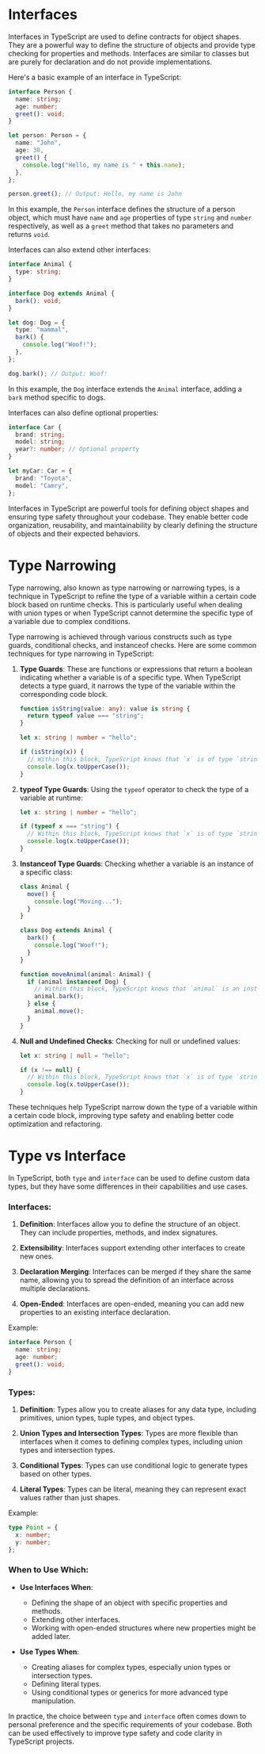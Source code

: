 # Interfaces

Interfaces in TypeScript are used to define contracts for object shapes. They are a powerful way to define the structure of objects and provide type checking for properties and methods. Interfaces are similar to classes but are purely for declaration and do not provide implementations.

Here's a basic example of an interface in TypeScript:

```typescript
interface Person {
  name: string;
  age: number;
  greet(): void;
}

let person: Person = {
  name: "John",
  age: 30,
  greet() {
    console.log("Hello, my name is " + this.name);
  },
};

person.greet(); // Output: Hello, my name is John
```

In this example, the `Person` interface defines the structure of a person object, which must have `name` and `age` properties of type `string` and `number` respectively, as well as a `greet` method that takes no parameters and returns `void`.

Interfaces can also extend other interfaces:

```typescript
interface Animal {
  type: string;
}

interface Dog extends Animal {
  bark(): void;
}

let dog: Dog = {
  type: "mammal",
  bark() {
    console.log("Woof!");
  },
};

dog.bark(); // Output: Woof!
```

In this example, the `Dog` interface extends the `Animal` interface, adding a `bark` method specific to dogs.

Interfaces can also define optional properties:

```typescript
interface Car {
  brand: string;
  model: string;
  year?: number; // Optional property
}

let myCar: Car = {
  brand: "Toyota",
  model: "Camry",
};
```

Interfaces in TypeScript are powerful tools for defining object shapes and ensuring type safety throughout your codebase. They enable better code organization, reusability, and maintainability by clearly defining the structure of objects and their expected behaviors.

# Type Narrowing

Type narrowing, also known as type narrowing or narrowing types, is a technique in TypeScript to refine the type of a variable within a certain code block based on runtime checks. This is particularly useful when dealing with union types or when TypeScript cannot determine the specific type of a variable due to complex conditions.

Type narrowing is achieved through various constructs such as type guards, conditional checks, and instanceof checks. Here are some common techniques for type narrowing in TypeScript:

1. **Type Guards**: These are functions or expressions that return a boolean indicating whether a variable is of a specific type. When TypeScript detects a type guard, it narrows the type of the variable within the corresponding code block.

   ```typescript
   function isString(value: any): value is string {
     return typeof value === "string";
   }

   let x: string | number = "hello";

   if (isString(x)) {
     // Within this block, TypeScript knows that `x` is of type `string`
     console.log(x.toUpperCase());
   }
   ```

2. **typeof Type Guards**: Using the `typeof` operator to check the type of a variable at runtime:

   ```typescript
   let x: string | number = "hello";

   if (typeof x === "string") {
     // Within this block, TypeScript knows that `x` is of type `string`
     console.log(x.toUpperCase());
   }
   ```

3. **Instanceof Type Guards**: Checking whether a variable is an instance of a specific class:

   ```typescript
   class Animal {
     move() {
       console.log("Moving...");
     }
   }

   class Dog extends Animal {
     bark() {
       console.log("Woof!");
     }
   }

   function moveAnimal(animal: Animal) {
     if (animal instanceof Dog) {
       // Within this block, TypeScript knows that `animal` is an instance of `Dog`
       animal.bark();
     } else {
       animal.move();
     }
   }
   ```

4. **Null and Undefined Checks**: Checking for null or undefined values:

   ```typescript
   let x: string | null = "hello";

   if (x !== null) {
     // Within this block, TypeScript knows that `x` is of type `string`
     console.log(x.toUpperCase());
   }
   ```

These techniques help TypeScript narrow down the type of a variable within a certain code block, improving type safety and enabling better code optimization and refactoring.

# Type vs Interface

In TypeScript, both `type` and `interface` can be used to define custom data types, but they have some differences in their capabilities and use cases.

### Interfaces:

1. **Definition**: Interfaces allow you to define the structure of an object. They can include properties, methods, and index signatures.

2. **Extensibility**: Interfaces support extending other interfaces to create new ones.

3. **Declaration Merging**: Interfaces can be merged if they share the same name, allowing you to spread the definition of an interface across multiple declarations.

4. **Open-Ended**: Interfaces are open-ended, meaning you can add new properties to an existing interface declaration.

Example:

```typescript
interface Person {
  name: string;
  age: number;
  greet(): void;
}
```

### Types:

1. **Definition**: Types allow you to create aliases for any data type, including primitives, union types, tuple types, and object types.

2. **Union Types and Intersection Types**: Types are more flexible than interfaces when it comes to defining complex types, including union types and intersection types.

3. **Conditional Types**: Types can use conditional logic to generate types based on other types.

4. **Literal Types**: Types can be literal, meaning they can represent exact values rather than just shapes.

Example:

```typescript
type Point = {
  x: number;
  y: number;
};
```

### When to Use Which:

- **Use Interfaces When**:

  - Defining the shape of an object with specific properties and methods.
  - Extending other interfaces.
  - Working with open-ended structures where new properties might be added later.

- **Use Types When**:
  - Creating aliases for complex types, especially union types or intersection types.
  - Defining literal types.
  - Using conditional types or generics for more advanced type manipulation.

In practice, the choice between `type` and `interface` often comes down to personal preference and the specific requirements of your codebase. Both can be used effectively to improve type safety and code clarity in TypeScript projects.
